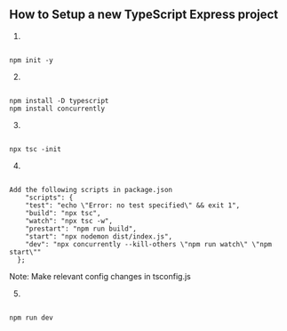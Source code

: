 ## How to Setup a new TypeScript Express project
1. 
```

npm init -y
```

2. 
```

npm install -D typescript
npm install concurrently
```

3. 
```

npx tsc -init
```

4. 
```

Add the following scripts in package.json
    "scripts": {
    "test": "echo \"Error: no test specified\" && exit 1",
    "build": "npx tsc",
    "watch": "npx tsc -w",
    "prestart": "npm run build",
    "start": "npx nodemon dist/index.js",
    "dev": "npx concurrently --kill-others \"npm run watch\" \"npm start\""
  };

``` 

Note: Make relevant config changes in tsconfig.js

5.
```

npm run dev
```